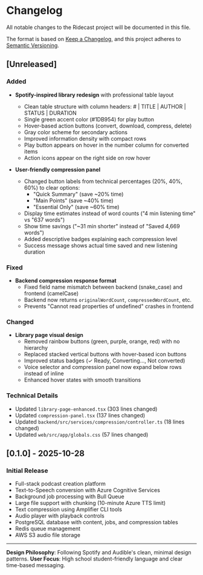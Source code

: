 # Changelog

All notable changes to the Ridecast project will be documented in this file.

The format is based on [Keep a Changelog](https://keepachangelog.com/en/1.0.0/),
and this project adheres to [Semantic Versioning](https://semver.org/spec/v2.0.0.html).

## [Unreleased]

### Added
- **Spotify-inspired library redesign** with professional table layout
  - Clean table structure with column headers: # | TITLE | AUTHOR | STATUS | DURATION
  - Single green accent color (#1DB954) for play button
  - Hover-based action buttons (convert, download, compress, delete)
  - Gray color scheme for secondary actions
  - Improved information density with compact rows
  - Play button appears on hover in the number column for converted items
  - Action icons appear on the right side on row hover

- **User-friendly compression panel**
  - Changed button labels from technical percentages (20%, 40%, 60%) to clear options:
    - "Quick Summary" (save ~20% time)
    - "Main Points" (save ~40% time)
    - "Essential Only" (save ~60% time)
  - Display time estimates instead of word counts ("4 min listening time" vs "637 words")
  - Show time savings ("~31 min shorter" instead of "Saved 4,669 words")
  - Added descriptive badges explaining each compression level
  - Success message shows actual time saved and new listening duration

### Fixed
- **Backend compression response format**
  - Fixed field name mismatch between backend (snake_case) and frontend (camelCase)
  - Backend now returns `originalWordCount`, `compressedWordCount`, etc.
  - Prevents "Cannot read properties of undefined" crashes in frontend

### Changed
- **Library page visual design**
  - Removed rainbow buttons (green, purple, orange, red) with no hierarchy
  - Replaced stacked vertical buttons with hover-based icon buttons
  - Improved status badges (✓ Ready, Converting..., Not converted)
  - Voice selector and compression panel now expand below rows instead of inline
  - Enhanced hover states with smooth transitions

### Technical Details
- Updated `library-page-enhanced.tsx` (303 lines changed)
- Updated `compression-panel.tsx` (137 lines changed)
- Updated `backend/src/services/compression/controller.ts` (18 lines changed)
- Updated `web/src/app/globals.css` (57 lines changed)

## [0.1.0] - 2025-10-28

### Initial Release
- Full-stack podcast creation platform
- Text-to-Speech conversion with Azure Cognitive Services
- Background job processing with Bull Queue
- Large file support with chunking (10-minute Azure TTS limit)
- Text compression using Amplifier CLI tools
- Audio player with playback controls
- PostgreSQL database with content, jobs, and compression tables
- Redis queue management
- AWS S3 audio file storage

---

**Design Philosophy**: Following Spotify and Audible's clean, minimal design patterns.
**User Focus**: High school student-friendly language and clear time-based messaging.

